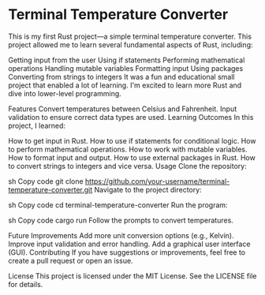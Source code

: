 # Terminal Temperature Converter
This is my first Rust project—a simple terminal temperature converter. This project allowed me to learn several fundamental aspects of Rust, including:

Getting input from the user
Using if statements
Performing mathematical operations
Handling mutable variables
Formatting input
Using packages
Converting from strings to integers
It was a fun and educational small project that enabled a lot of learning. I'm excited to learn more Rust and dive into lower-level programming.

Features
Convert temperatures between Celsius and Fahrenheit.
Input validation to ensure correct data types are used.
Learning Outcomes
In this project, I learned:

How to get input in Rust.
How to use if statements for conditional logic.
How to perform mathematical operations.
How to work with mutable variables.
How to format input and output.
How to use external packages in Rust.
How to convert strings to integers and vice versa.
Usage
Clone the repository:

sh
Copy code
git clone https://github.com/your-username/terminal-temperature-converter.git
Navigate to the project directory:

sh
Copy code
cd terminal-temperature-converter
Run the program:

sh
Copy code
cargo run
Follow the prompts to convert temperatures.

Future Improvements
Add more unit conversion options (e.g., Kelvin).
Improve input validation and error handling.
Add a graphical user interface (GUI).
Contributing
If you have suggestions or improvements, feel free to create a pull request or open an issue.

License
This project is licensed under the MIT License. See the LICENSE file for details.
